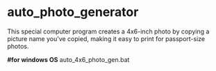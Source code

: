 # auto_photo_generator
This special computer program creates a 4x6-inch photo by copying a picture name you've copied, making it easy to print for passport-size photos.

**#for windows OS**
auto_4x6_photo_gen.bat
